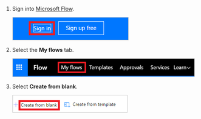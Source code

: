 1. Sign into [Microsoft Flow](https://flow.microsoft.com).
   
    ![sign in](includes/media/modern-approvals/sign-in.png)
2. Select the **My flows** tab.
   
    ![select my flows](includes/media/modern-approvals/select-my-flows.png)
3. Select **Create from blank**.
   
    ![create from blank](includes/media/modern-approvals/blank-template.png)


